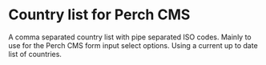 # Country list for Perch CMS
A comma separated country list with pipe separated ISO codes. Mainly to use for the Perch CMS form input select options. Using a current up to date list of countries.

